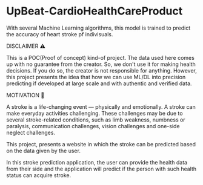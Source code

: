 # UpBeat-CardioHealthCareProduct

With several Machine Learning algorithms, this model is trained to predict the accuracy of heart stroke pf indivisuals.

DISCLAIMER ⚠️

This is a POC(Proof of concept) kind-of project. The data used here comes up with no guarantee from the creator. So, we don't use it for making health decisions. If you do so, the creator is not responsible for anything. However, this project presents the idea that how we can use ML/DL into precision predicting if developed at large scale and with authentic and verified data.

MOTIVATION 💪

A stroke is a life-changing event — physically and emotionally. A stroke can make everyday activities challenging. These challenges may be due to several stroke-related conditions, such as limb weakness, numbness or paralysis, communication challenges, vision challenges and one-side neglect challenges.

This project, presents a website in which the stroke can be predicted based on the data given by the user.

In this stroke prediction application, the user can provide the health data from their side and the application will predict if the person with such health status can acquire stroke.
